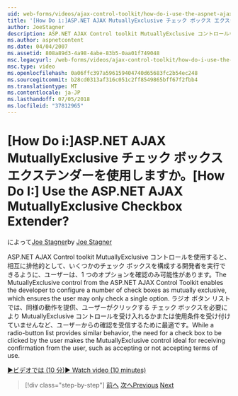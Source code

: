 ```yaml
---
uid: web-forms/videos/ajax-control-toolkit/how-do-i-use-the-aspnet-ajax-mutuallyexclusive-checkbox-extender
title: '[How Do i:]ASP.NET AJAX MutuallyExclusive チェック ボックス エクステンダーを使用しますか。 | Microsoft Docs'
author: JoeStagner
description: ASP.NET AJAX Control toolkit MutuallyExclusive コントロールを使用すると、開発者は、複数のチェック ボックスとして相互に排他的で e を構成しています.
ms.author: aspnetcontent
ms.date: 04/04/2007
ms.assetid: 808a89d3-4a98-4abe-83b5-0aa01f749048
msc.legacyurl: /web-forms/videos/ajax-control-toolkit/how-do-i-use-the-aspnet-ajax-mutuallyexclusive-checkbox-extender
msc.type: video
ms.openlocfilehash: 0a06ffc397a596159404740d65683fc2b54ec248
ms.sourcegitcommit: b28cd0313af316c051c2ff8549865bff67f2fbb4
ms.translationtype: MT
ms.contentlocale: ja-JP
ms.lasthandoff: 07/05/2018
ms.locfileid: "37812965"
---
```

<a name="how-do-i-use-the-aspnet-ajax-mutuallyexclusive-checkbox-extender"></a><span data-ttu-id="87b79-104">[How Do i:]ASP.NET AJAX MutuallyExclusive チェック ボックス エクステンダーを使用しますか。</span><span class="sxs-lookup"><span data-stu-id="87b79-104">[How Do I:] Use the ASP.NET AJAX MutuallyExclusive Checkbox Extender?</span></span>
====================
<span data-ttu-id="87b79-105">によって[Joe Stagner](https://github.com/JoeStagner)</span><span class="sxs-lookup"><span data-stu-id="87b79-105">by [Joe Stagner](https://github.com/JoeStagner)</span></span>

<span data-ttu-id="87b79-106">ASP.NET AJAX Control toolkit MutuallyExclusive コントロールを使用すると、相互に排他的として、いくつかのチェック ボックスを構成する開発者を実行できるように、ユーザーは、1 つのオプションを確認のみ可能性があります。</span><span class="sxs-lookup"><span data-stu-id="87b79-106">The MutuallyExclusive control from the ASP.NET AJAX Control Toolkit enables the developer to configure a number of check boxes as mutually exclusive, which ensures the user may only check a single option.</span></span> <span data-ttu-id="87b79-107">ラジオ ボタン リストでは、同様の動作を提供、ユーザーがクリックする チェック ボックスを必要により MutuallyExclusive コントロールを受け入れるかまたは使用条件を受け付けていませんなど、ユーザーからの確認を受信するために最適です。</span><span class="sxs-lookup"><span data-stu-id="87b79-107">While a radio-button list provides similar behavior, the need for a check box to be clicked by the user makes the MutuallyExclusive control ideal for receiving confirmation from the user, such as accepting or not accepting terms of use.</span></span>

[<span data-ttu-id="87b79-108">&#9654;ビデオでは (10 分)</span><span class="sxs-lookup"><span data-stu-id="87b79-108">&#9654; Watch video (10 minutes)</span></span>](https://channel9.msdn.com/Blogs/ASP-NET-Site-Videos/how-do-i-use-the-aspnet-ajax-mutuallyexclusive-checkbox-extender)

> [!div class="step-by-step"]
> <span data-ttu-id="87b79-109">[前へ](how-do-i-use-the-aspnet-ajax-maskededit-controls.md)
> [次へ](how-do-i-use-the-aspnet-ajax-nobot-control.md)</span><span class="sxs-lookup"><span data-stu-id="87b79-109">[Previous](how-do-i-use-the-aspnet-ajax-maskededit-controls.md)
[Next](how-do-i-use-the-aspnet-ajax-nobot-control.md)</span></span>
